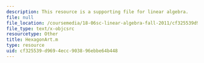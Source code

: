 ```yaml
---
description: This resource is a supporting file for linear algebra.
file: null
file_location: /coursemedia/18-06sc-linear-algebra-fall-2011/cf325539d9694ecc903896ebbe64b448_HexagonArt.m
file_type: text/x-objcsrc
resourcetype: Other
title: HexagonArt.m
type: resource
uid: cf325539-d969-4ecc-9038-96ebbe64b448
---
```

